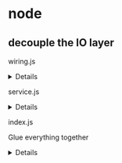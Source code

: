# node

## decouple the IO layer

wiring.js

<details>

```js
module.exports = wiring 

function wiring (service) {
   const server = restify.createServer()

   server.get('/add/:first/:second', (req, res, next) => {
     service.add(req.params, (err, result) => {
       if (err) { 
         res.send(err)
         next()
         return 
       }
       res.send(200, result)
       next()
     })
   })

   server.listen(ADDERSERVICE_SERVICE_PORT, '0.0.0.0', () => {
     console.log('%s listening at %s', server.name, server.url)
   })
 } 
```

</details>

service.js

<details>

```js
module.exports = service

function service () {
   function add (args, cb) {
     const {first, second} = args
     const result = (parseInt(first, 10) + parseInt(second, 10))
     cb(null, {result: result.toString()})
   }

   return { add }
} 
```

</details>

index.js

Glue everything together

<details>

```js
const wiring = require('./wiring')
const service = require('./service')()
wiring(service)
```

</details>

